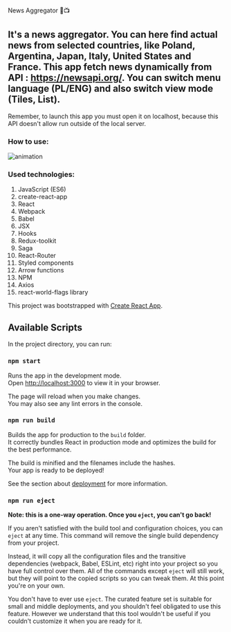 News Aggregator 📰📺

## It's a news aggregator. You can here find actual news from selected countries, like Poland, Argentina, Japan, Italy, United States and France. This app fetch news dynamically from API : https://newsapi.org/. You can switch menu language (PL/ENG) and also switch view mode (Tiles, List).

Remember, to launch this app you must open it on localhost, because this API doesn't allow run outside of the local server.

### How to use: 

![animation](https://github.com/KonradBauer/gnNewsAggregator/blob/main/public/gnNews.gif?raw=true)

### Used technologies:
<ol>
<li>JavaScript (ES6)</li>
<li>create-react-app</li>
<li>React</li>
<li>Webpack</li>
<li>Babel</li>
<li>JSX</li>
<li>Hooks</li>
<li>Redux-toolkit</li>
<li>Saga</li>
<li>React-Router</li>
<li>Styled components</li>
<li>Arrow functions</li>
<li>NPM</li>
<li>Axios</li>
<li>react-world-flags library</li>
</ol>

This project was bootstrapped with [Create React App](https://github.com/facebook/create-react-app).

## Available Scripts

In the project directory, you can run:

### `npm start`

Runs the app in the development mode.\
Open [http://localhost:3000](http://localhost:3000) to view it in your browser.

The page will reload when you make changes.\
You may also see any lint errors in the console.

### `npm run build`

Builds the app for production to the `build` folder.\
It correctly bundles React in production mode and optimizes the build for the best performance.

The build is minified and the filenames include the hashes.\
Your app is ready to be deployed!

See the section about [deployment](https://facebook.github.io/create-react-app/docs/deployment) for more information.

### `npm run eject`

**Note: this is a one-way operation. Once you `eject`, you can't go back!**

If you aren't satisfied with the build tool and configuration choices, you can `eject` at any time. This command will remove the single build dependency from your project.

Instead, it will copy all the configuration files and the transitive dependencies (webpack, Babel, ESLint, etc) right into your project so you have full control over them. All of the commands except `eject` will still work, but they will point to the copied scripts so you can tweak them. At this point you're on your own.

You don't have to ever use `eject`. The curated feature set is suitable for small and middle deployments, and you shouldn't feel obligated to use this feature. However we understand that this tool wouldn't be useful if you couldn't customize it when you are ready for it.
